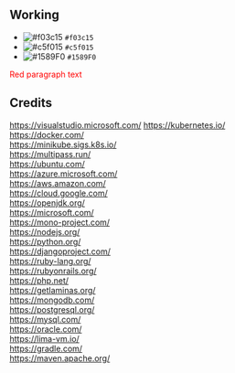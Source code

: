Working
-------  

- ![#f03c15](https://via.placeholder.com/15/f03c15/000000?text=+) `#f03c15`
- ![#c5f015](https://via.placeholder.com/15/c5f015/000000?text=+) `#c5f015`
- ![#1589F0](https://via.placeholder.com/15/1589F0/000000?text=+) `#1589F0`

<p style="color:#FF0000";>Red paragraph text</p>

Credits
-------
https://visualstudio.microsoft.com/
https://kubernetes.io/  
https://docker.com/  
https://minikube.sigs.k8s.io/  
https://multipass.run/  
https://ubuntu.com/  
https://azure.microsoft.com/  
https://aws.amazon.com/  
https://cloud.google.com/  
https://openjdk.org/  
https://microsoft.com/  
https://mono-project.com/  
https://nodejs.org/  
https://python.org/  
https://djangoproject.com/  
https://ruby-lang.org/  
https://rubyonrails.org/  
https://php.net/  
https://getlaminas.org/  
https://mongodb.com/  
https://postgresql.org/  
https://mysql.com/  
https://oracle.com/  
https://lima-vm.io/  
https://gradle.com/  
https://maven.apache.org/
